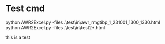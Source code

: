 # Test cmd
python AWR2Excel.py -files .\test\in\awr_rmgtibp_1_231001_1300_1330.html
python AWR2Excel.py -files .\test\in\test2\*.html

this is a test
